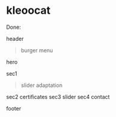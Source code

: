 # kleoocat

Done: 

header
> burger menu

hero

sec1

> slider
> adaptation

sec2 certificates
sec3 slider
sec4 contact

footer
